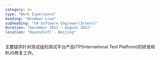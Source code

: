 ```yaml
---
category: en
type: "Work Experience"
heading: "Windows Live"
subheading: "C# Software Engineer(Intern)"
duration: "December 2011 – August 2012"
location: "Beyondsoft - Beijing"
---
```


主要提供针对测试组的测试平台产品ITP(International Test Platform)的研发和BUG修复工作。